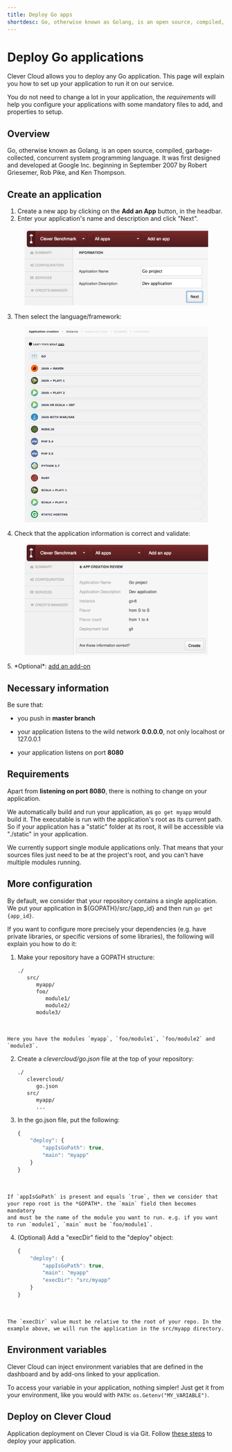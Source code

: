```yaml
---
title: Deploy Go apps
shortdesc: Go, otherwise known as Golang, is an open source, compiled, garbage-collected, concurrent system programming language.
---
```


# Deploy Go applications

Clever Cloud allows you to deploy any Go application. This page will
explain you how to set up your application to run it on our service.

You do not need to change a lot in your application, the *requirements* will help you configure your applications with some mandatory files to add, and properties to setup.

## Overview

Go, otherwise known as Golang, is an open source, compiled, garbage-collected, concurrent system programming language. It was first designed and developed at Google Inc. beginning in September 2007 by Robert Griesemer, Rob Pike, and Ken Thompson.

## Create an application

1. Create a new app by clicking on the **Add an App** button, in the headbar. 
2. Enter your application's name and description and click "Next".
<figure class="cc-content-img">
  <img src="/assets/images/screens/go/go_create.png"/>
</figure>
3. Then select the language/framework:  <figure class="cc-content-img"><img src="/assets/images/javawarapp.png"></figure>
4. Check that the application information is correct and validate: <figure class="cc-content-img"><img src="/assets/images/screens/go/go_validation.png"/></figure>
5. *Optional*: <a href="/addons/add-an-addon/">add an add-on</a>

## Necessary information

Be sure that:

* you push in <strong>master branch</strong>

* your application listens to the wild network <strong>0.0.0.0</strong>,
  not only localhost or 127.0.0.1

* your application listens on port <strong>8080</strong>

## Requirements

Apart from <strong>listening on port 8080</strong>, there is nothing to
change on your application.

We automatically build and run your application, as `go get myapp` would
build it. The executable is run with the application's root as its
current path. So if your application has a "static" folder at its root, it will be
accessible via "./static" in your application.

We currently support single module applications only. That means that
your sources files just need to be at the project's root, and you can't
have multiple modules running.

## More configuration

By default, we consider that your repository contains a single
application. We put your application in ${GOPATH}/src/{app_id} and then
run `go get {app_id}`.

If you want to configure more precisely your dependencies (e.g. have
private libraries, or specific versions of some libraries), the
following will explain you how to do it:

1. Make your repository have a GOPATH structure:

	```
	./
	   src/
	      myapp/
	      foo/
	         module1/
	         module2/
	      module3/
	```
<br />

	Here you have the modules `myapp`, `foo/module1`, `foo/module2` and `module3`.

2. Create a *clevercloud/go.json* file at the top of your repository:

	```
	./
	   clevercloud/
	      go.json
	   src/
	      myapp/
	      ...
	```


3. In the go.json file, put the following:

	```javascript
	{
	    "deploy": {
	        "appIsGoPath": true,
	        "main": "myapp"
	    }
	}
	```
<br />

	If `appIsGoPath` is present and equals `true`, then we consider that
	your repo root is the *GOPATH*. the `main` field then becomes mandatory
	and must be the name of the module you want to run. e.g. if you want
	to run `module1`, `main` must be `foo/module1`.

4. (Optional) Add a "execDir" field to the "deploy" object:

	```javascript
	{
	    "deploy": {
	        "appIsGoPath": true,
	        "main": "myapp"
	        "execDir": "src/myapp"
	    }
	}
	```
<br />


	The `execDir` value must be relative to the root of your repo. In the
	example above, we will run the application in the src/myapp directory.

## Environment variables

Clever Cloud can inject environment variables that are defined in the
dashboard and by add-ons linked to your application.

To access your variable in your application, nothing simpler! Just get
it from your environment, like you would with `PATH`:
`os.Getenv("MY_VARIABLE")`.

## Deploy on Clever Cloud

Application deployment on Clever Cloud is via Git. Follow [these steps](/clever-cloud-overview/add-application/) to deploy your application.

